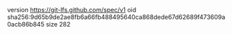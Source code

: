 version https://git-lfs.github.com/spec/v1
oid sha256:9d65b9de2ae8fb6a66fb488495640ca868dede67d62689f473609a0acb86b845
size 282
